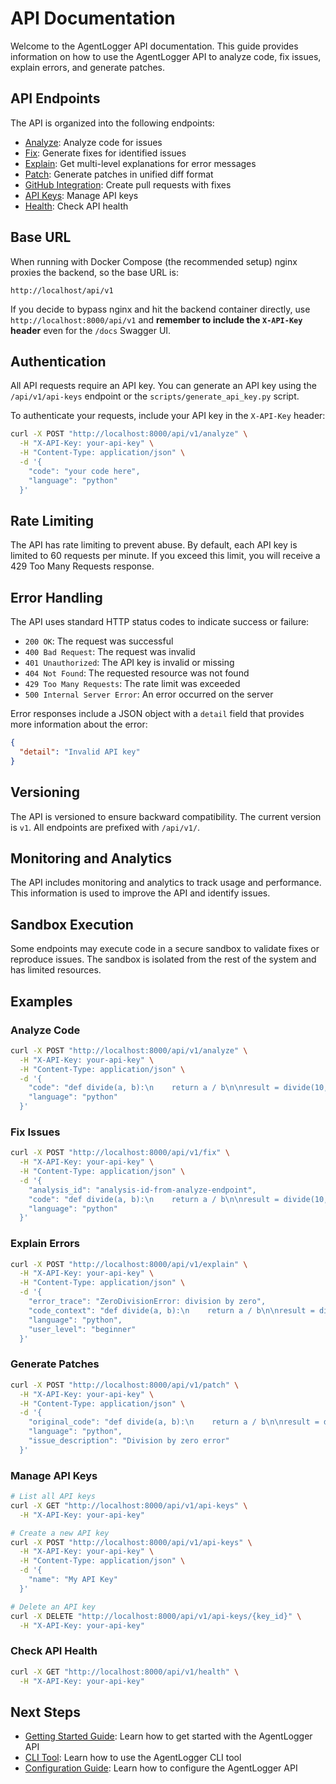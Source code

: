 # API Documentation

Welcome to the AgentLogger API documentation. This guide provides information on how to use the AgentLogger API to analyze code, fix issues, explain errors, and generate patches.

## API Endpoints

The API is organized into the following endpoints:

- [Analyze](analyze.md): Analyze code for issues
- [Fix](fix.md): Generate fixes for identified issues
- [Explain](explain.md): Get multi-level explanations for error messages
- [Patch](patch.md): Generate patches in unified diff format
- [GitHub Integration](github.md): Create pull requests with fixes
- [API Keys](api-keys.md): Manage API keys
- [Health](health.md): Check API health

## Base URL

When running with Docker Compose (the recommended setup) nginx proxies the backend, so the base URL is:

```
http://localhost/api/v1
```

If you decide to bypass nginx and hit the backend container directly, use `http://localhost:8000/api/v1` and **remember to include the `X-API-Key` header** even for the `/docs` Swagger UI.

## Authentication

All API requests require an API key. You can generate an API key using the `/api/v1/api-keys` endpoint or the `scripts/generate_api_key.py` script.

To authenticate your requests, include your API key in the `X-API-Key` header:

```bash
curl -X POST "http://localhost:8000/api/v1/analyze" \
  -H "X-API-Key: your-api-key" \
  -H "Content-Type: application/json" \
  -d '{
    "code": "your code here",
    "language": "python"
  }'
```

## Rate Limiting

The API has rate limiting to prevent abuse. By default, each API key is limited to 60 requests per minute. If you exceed this limit, you will receive a 429 Too Many Requests response.

## Error Handling

The API uses standard HTTP status codes to indicate success or failure:

- `200 OK`: The request was successful
- `400 Bad Request`: The request was invalid
- `401 Unauthorized`: The API key is invalid or missing
- `404 Not Found`: The requested resource was not found
- `429 Too Many Requests`: The rate limit was exceeded
- `500 Internal Server Error`: An error occurred on the server

Error responses include a JSON object with a `detail` field that provides more information about the error:

```json
{
  "detail": "Invalid API key"
}
```

## Versioning

The API is versioned to ensure backward compatibility. The current version is `v1`. All endpoints are prefixed with `/api/v1/`.

## Monitoring and Analytics

The API includes monitoring and analytics to track usage and performance. This information is used to improve the API and identify issues.

## Sandbox Execution

Some endpoints may execute code in a secure sandbox to validate fixes or reproduce issues. The sandbox is isolated from the rest of the system and has limited resources.

## Examples

### Analyze Code

```bash
curl -X POST "http://localhost:8000/api/v1/analyze" \
  -H "X-API-Key: your-api-key" \
  -H "Content-Type: application/json" \
  -d '{
    "code": "def divide(a, b):\n    return a / b\n\nresult = divide(10, 0)",
    "language": "python"
  }'
```

### Fix Issues

```bash
curl -X POST "http://localhost:8000/api/v1/fix" \
  -H "X-API-Key: your-api-key" \
  -H "Content-Type: application/json" \
  -d '{
    "analysis_id": "analysis-id-from-analyze-endpoint",
    "code": "def divide(a, b):\n    return a / b\n\nresult = divide(10, 0)",
    "language": "python"
  }'
```

### Explain Errors

```bash
curl -X POST "http://localhost:8000/api/v1/explain" \
  -H "X-API-Key: your-api-key" \
  -H "Content-Type: application/json" \
  -d '{
    "error_trace": "ZeroDivisionError: division by zero",
    "code_context": "def divide(a, b):\n    return a / b\n\nresult = divide(10, 0)",
    "language": "python",
    "user_level": "beginner"
  }'
```

### Generate Patches

```bash
curl -X POST "http://localhost:8000/api/v1/patch" \
  -H "X-API-Key: your-api-key" \
  -H "Content-Type: application/json" \
  -d '{
    "original_code": "def divide(a, b):\n    return a / b\n\nresult = divide(10, 0)",
    "language": "python",
    "issue_description": "Division by zero error"
  }'
```

### Manage API Keys

```bash
# List all API keys
curl -X GET "http://localhost:8000/api/v1/api-keys" \
  -H "X-API-Key: your-api-key"

# Create a new API key
curl -X POST "http://localhost:8000/api/v1/api-keys" \
  -H "X-API-Key: your-api-key" \
  -H "Content-Type: application/json" \
  -d '{
    "name": "My API Key"
  }'

# Delete an API key
curl -X DELETE "http://localhost:8000/api/v1/api-keys/{key_id}" \
  -H "X-API-Key: your-api-key"
```

### Check API Health

```bash
curl -X GET "http://localhost:8000/api/v1/health" \
  -H "X-API-Key: your-api-key"
```

## Next Steps

- [Getting Started Guide](../guides/getting-started.md): Learn how to get started with the AgentLogger API
- [CLI Tool](../guides/cli.md): Learn how to use the AgentLogger CLI tool
- [Configuration Guide](../guides/configuration.md): Learn how to configure the AgentLogger API 